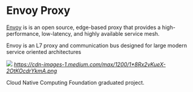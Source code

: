# Envoy Proxy 

[Envoy](https://www.envoyproxy.io/) is is an open source, edge-based proxy that provides a high-performance, low-latency, and highly available service mesh.

Envoy is an L7 proxy and communication bus designed for large modern service oriented architectures

![](https://cdn-images-1.medium.com/max/1200/1*8Rx2vKueX-2OtKOcdrYkmA.png)
*https://cdn-images-1.medium.com/max/1200/1*8Rx2vKueX-2OtKOcdrYkmA.png*

Cloud Native Computing Foundation graduated project.





